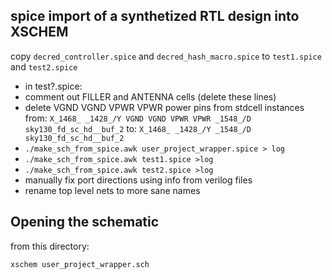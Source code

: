 ## spice import of a synthetized RTL design into XSCHEM

copy `decred_controller.spice` and `decred_hash_macro.spice` to `test1.spice` and `test2.spice`
- in test?.spice:
- comment out FILLER and ANTENNA cells (delete these lines)
- delete  VGND VGND VPWR VPWR power pins from stdcell instances
  from:
    `X_1468_ _1428_/Y VGND VGND VPWR VPWR _1548_/D sky130_fd_sc_hd__buf_2`
  to:
    `X_1468_ _1428_/Y _1548_/D sky130_fd_sc_hd__buf_2`
- `./make_sch_from_spice.awk user_project_wrapper.spice > log`
- `./make_sch_from_spice.awk test1.spice >log`
- `./make_sch_from_spice.awk test2.spice >log`
- manually fix port directions using info from verilog files
- rename top level nets to more sane names

## Opening the schematic
from this directory: 

  `xschem user_project_wrapper.sch`


